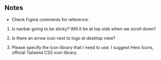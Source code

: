 ## Notes

- Check Figma comments for reference.

1. Is navbar going to be sticky? Will it be at top side when we scroll down?

2. Is there an arrow icon next to logo at desktop view?

3. Please specify the icon library that I need to use. I suggest Hero Icons, official Tailwind CSS icon library.
